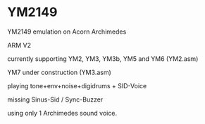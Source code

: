 # YM2149

YM2149 emulation on Acorn Archimedes

ARM V2

currently supporting YM2, YM3, YM3b, YM5 and YM6 (YM2.asm)

YM7 under construction (YM3.asm)

playing tone+env+noise+digidrums + SID-Voice 

missing Sinus-Sid / Sync-Buzzer

using only 1 Archimedes sound voice.
